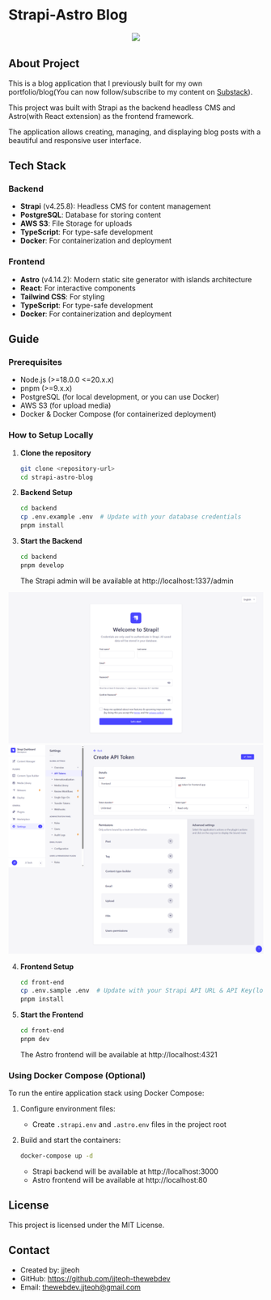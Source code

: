# Strapi-Astro Blog

<div align="center">
    <img src="docs/preview.gif">
</div>

## About Project
This is a blog application that I previously built for my own portfolio/blog(You can now follow/subscribe to my content on [Substack](https://itsjjteoh.substack.com/)). 

This project was built with Strapi as the backend headless CMS and Astro(with React extension) as the frontend framework. 

The application allows creating, managing, and displaying blog posts with a beautiful and responsive user interface.

## Tech Stack

### Backend
- **Strapi** (v4.25.8): Headless CMS for content management
- **PostgreSQL**: Database for storing content
- **AWS S3**: File Storage for uploads
- **TypeScript**: For type-safe development
- **Docker**: For containerization and deployment

### Frontend
- **Astro** (v4.14.2): Modern static site generator with islands architecture
- **React**: For interactive components
- **Tailwind CSS**: For styling
- **TypeScript**: For type-safe development
- **Docker**: For containerization and deployment

## Guide

### Prerequisites
- Node.js (>=18.0.0 <=20.x.x)
- pnpm (>=9.x.x)
- PostgreSQL (for local development, or you can use Docker)
- AWS S3 (for upload media)
- Docker & Docker Compose (for containerized deployment)

### How to Setup Locally

1. **Clone the repository**
   ```bash
   git clone <repository-url>
   cd strapi-astro-blog
   ```

2. **Backend Setup**
   ```bash
   cd backend
   cp .env.example .env  # Update with your database credentials
   pnpm install
   ```
3. **Start the Backend**
   ```bash
   cd backend
   pnpm develop
   ```
   The Strapi admin will be available at http://localhost:1337/admin

<div align="center">
    <img src="docs/strapi-login.png">
</div>

<div align="center">
    <img src="docs/strapi-create-token.png">
</div>

4. **Frontend Setup**
   ```bash
   cd front-end
   cp .env.sample .env  # Update with your Strapi API URL & API Key(login in to your Strapi admin > Settings > API Token)
   pnpm install
   ```

5. **Start the Frontend**
   ```bash
   cd front-end
   pnpm dev
   ```
   The Astro frontend will be available at http://localhost:4321

### Using Docker Compose (Optional)
To run the entire application stack using Docker Compose:

1. Configure environment files:
   - Create `.strapi.env` and `.astro.env` files in the project root
   
2. Build and start the containers:
   ```bash
   docker-compose up -d
   ```
   - Strapi backend will be available at http://localhost:3000
   - Astro frontend will be available at http://localhost:80

## License
This project is licensed under the MIT License.

## Contact
- Created by: jjteoh
- GitHub: https://github.com/jjteoh-thewebdev
- Email: thewebdev.jjteoh@gmail.com
